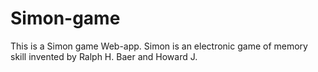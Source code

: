 # Simon-game
This is a Simon game Web-app. Simon is an electronic game of memory skill invented by Ralph H. Baer and Howard J.

